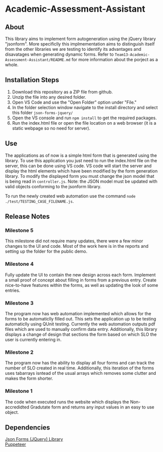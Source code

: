 # Academic-Assessment-Assistant
## About 
This library aims to implement form autogeneration using the jQuery library "jsonform". More specificlly this implmementation aims to distinguish itself from the other libraries we are testing to identify its advantages and disavatages when generating dynamic forms. Refer to `Team13-Academic-Assessment-Assistant/README.md` for more information about the porject as a whole. 

## Installation Steps
1. Download this repository as a ZIP file from github.
2. Unzip the file into any desired folder.
3. Open VS Code and use the "Open Folder" option under "File."
4. In the folder selection window navigate to the install directory and select this folder `json-forms-jquery/`
5. Open the VS console and run `npm install` to get the required packages.
6. Run the index.html file or open the file location on a web browser (it is a static webpage so no need for server).

## Use 
The applications as of now is a simple html form that is generated using the library. To use this application you just need to run the index.html file on the server, this can be done using VS code. VS code will start the server and display the html elements which have been modified by the form generation library. To modify the displayed form you must change the json model that is being read in `controller.js`. Note: the JSON model must be updated with valid objects conforming to the jsonform library. 

To run the newly created web automation use the command `node ./test/TESTING_CASE_FILENAME.js`.

## Release Notes

### Milestone 5
This milestone did not require many updates, there were a few minor changes to the UI and code. Most of the work here is in the reports and setting up the folder for the public demo. 

### Milestone 4
Fully update the UI to contain the new design across each form. Implement a small proof of concept about filling in forms from a previous entry. Create nice-to-have features within the forms, as well as updating the look of some entries. 

### Milestone 3
The program now has web automation implemented which allows for the forms to be automaticlly filled out. This sets the application up to be testing automaticlly using QUnit testing. Currently the web automation outputs pdf files which are used to manually confirm data entry. Additionally, this library displays a change of design that sections the form based on which SLO the user is currently entering in. 

### Milestone 2
The program now has the ability to display all four forms and can track the number of SLO created in real time. Additionally, this iteration of the forms uses tabarrays isntead of the usual arrays which removes some clutter and makes the form shorter. 

### Milestone 1 
The code when executed runs the website which displays the Non-accredidted Gradutate form and returns any input values in an easy to use object.

## Dependencies 
[Json Forms (JQuery) Library](https://github.com/jsonform/jsonform)  
[Puppeteer](https://pptr.dev/)
